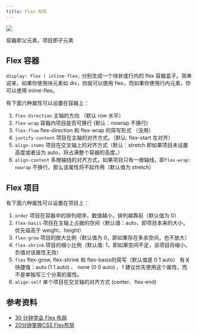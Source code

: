 ```yaml
---
title: Flex 布局
---
```



![](https://nevermore-picbed-1304219157.cos.ap-guangzhou.myqcloud.com/20220424174635.png)

容器即父元素，项目即子元素

## Flex 容器

`display: flex | inline-flex;` 分别生成一个块状或行内的 flex 容器盒子。简单说来，如果你使用块元素如 div，你就可以使用 flex，而如果你使用行内元素，你可以使用 inline-flex。

有下面六种属性可以设置在容器上：

1. `flex-direction` 主轴的方向 （默认 row 水平）
2. `flex-wrap` 容器内项目是否可换行 (默认：nowrap 不换行)
3. `flex-flow` flex-direction 和 flex-wrap 的简写形式 （没用）
4. `justify-content` 项目在主轴的对齐方式。（默认: flex-start 左对齐）
5. `align-items` 项目在交叉轴上的对齐方式（默认：stretch 即如果项目未设置高度或者设为 auto，将占满整个容器的高度。）
6. `align-content` 多根轴线的对齐方式，如果项目只有一根轴线，即`flex-wrap: nowrap` 不换行，那么该属性将不起作用（默认值为 stretch）

## Flex 项目

有下面六种属性可以设置在项目上：

1. `order` 项目在容器中的排列顺序，数值越小，排列越靠前（默认值为 0）
2. `flex-basis` 项目在主轴上占据的空间（默认值：auto，即项目本来的大小，优先级高于 weight、height）
3. `flex-grow` 项目的放大比例（默认值为 0，即如果存在多余空间，也不放大）
4. `flex-shrink` 项目的缩小比例（默认值: 1，即如果空间不足，该项目将缩小，负值对该属性无效）
5. `flex` flex-grow, flex-shrink 和 flex-basis的简写（默认值是 0 1 auto）
有关快捷值：auto (1 1 auto) 、 none (0 0 auto) 、1
建议优先使用这个属性，而不是单独写三个分离的属性。
6. `align-self` 单个项目在交叉轴的对齐方式 (center、flex-end)

## 参考资料

- [30 分钟学会 Flex 布局](https://zhuanlan.zhihu.com/p/25303493)
- [20分钟掌握CSS Flex布局](https://www.bilibili.com/video/BV1oK4y1j7pa?p=1&share_medium=iphone&share_plat=ios&share_source=COPY&share_tag=s_i&timestamp=1610808415&unique_k=jqCDwC)
